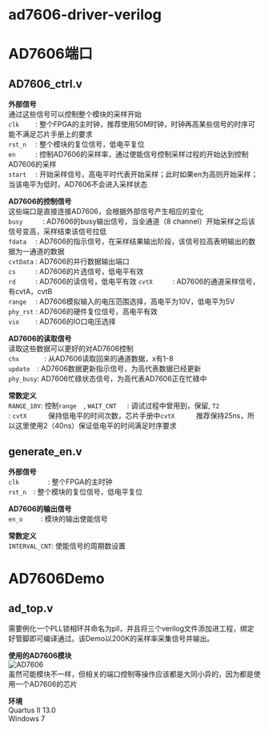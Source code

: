 # ad7606-driver-verilog

AD7606端口
=======
AD7606_ctrl.v
-------
**外部信号**<br/>
通过这些信号可以控制整个模块的采样开始<br/>
`clk    ` :	整个FPGA的主时钟，推荐使用50M时钟，时钟再高某些信号的时序可能不满足芯片手册上的要求<br/>
`rst_n  ` : 整个模块的复位信号，低电平复位<br/>
`en	    ` :	控制AD7606的采样率，通过使能信号控制采样过程的开始达到控制AD7606的采样<br/>
`start  ` :	开始采样信号，高电平时代表开始采样；此时如果en为高则开始采样；当该电平为低时，AD7606不会进入采样状态<br/>

**AD7606的控制信号**<br/>
这些端口是直接连接AD7606，会根据外部信号产生相应的变化<br/>
`busy	  ` :	AD7606的busy输出信号，当全通道（8 channel）开始采样之后该信号变高，采样结束该信号拉低<br/>
`fdata  ` :	AD7606的指示信号，在采样结果输出阶段，该信号拉高表明输出的数据为一通道的数据<br/>
`cvtData` : AD7606的并行数据输出端口<br/>
`cs	    ` : AD7606的片选信号，低电平有效<br/>
`rd	    ` :	AD7606的读信号，低电平有效
`cvtX	  ` :	AD7606的通道采样信号，有cvtA，cvtB<br/>
`range  ` :	AD7606模拟输入的电压范围选择，高电平为10V，低电平为5V<br/>
`phy_rst` : AD7606的硬件复位信号，高电平有效<br/>
`vio    ` : AD7606的IO口电压选择<br/>

**AD7606的读取信号**<br/>
读取这些数据可以更好的对AD7606控制<br/>
`chx	   `:	从AD7606读取回来的通道数据，x有1-8<br/>
`update  `: AD7606数据更新指示信号，为高代表数据已经更新<br/>
`phy_busy`: AD7606忙碌状态信号，为高代表AD7606正在忙碌中<br/>

**常数定义**<br/>
`RANGE_10V`: 控制`range  `,
`WAIT_CNT	`: 调试过程中曾用到，保留,
`T2				`: `cvtX	  `保持低电平的时间次数，芯片手册中`cvtX	  `推荐保持25ns，所以这里使用2（40ns）保证低电平的时间满足时序要求

generate_en.v
----------
**外部信号**<br/>
`clk		`: 整个FPGA的主时钟<br/>
`rst_n	`: 整个模块的复位信号，低电平复位<br/>

**AD7606的输出信号**<br/>
`en_o	  `: 模块的输出使能信号<br/>

**常数定义**<br/>
`INTERVAL_CNT`: 使能信号的周期数设置<br/>

AD7606Demo
==========
ad_top.v
---------
需要例化一个PLL锁相环并命名为pll，并且将三个verilog文件添加进工程，绑定好管脚即可编译通过。该Demo以200K的采样率采集信号并输出。<br/>

**使用的AD7606模块**<br/>
![AD7606](https://raw.githubusercontent.com/maxs-well/ad7606-driver-verilog/master/img/hardware.jpg)<br/>
虽然可能模块不一样，但相关的端口控制等操作应该都是大同小异的，因为都是使用一个AD7606的芯片<br/>

**环境**<br/>
Quartus II 13.0<br/>
Windows 7
